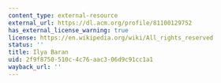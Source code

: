 ```yaml
---
content_type: external-resource
external_url: https://dl.acm.org/profile/81100129752
has_external_license_warning: true
license: https://en.wikipedia.org/wiki/All_rights_reserved
status: ''
title: Ilya Baran
uid: 2f9f8750-510c-4c76-aac3-06d9c91cc1a1
wayback_url: ''
---
```

